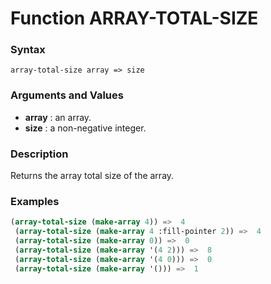 <!-- Generated on 05/10/2020 by https://github.com/anto2oo/clhs-evolved -->

# Function ARRAY-TOTAL-SIZE

### Syntax
`array-total-size array => size`  


### Arguments and Values
- **array** : an array.   
- **size** : a non-negative integer.   


### Description
Returns the array total size of the array.



### Examples
```lisp 
(array-total-size (make-array 4)) =>  4
 (array-total-size (make-array 4 :fill-pointer 2)) =>  4
 (array-total-size (make-array 0)) =>  0
 (array-total-size (make-array '(4 2))) =>  8
 (array-total-size (make-array '(4 0))) =>  0
 (array-total-size (make-array '())) =>  1
```
